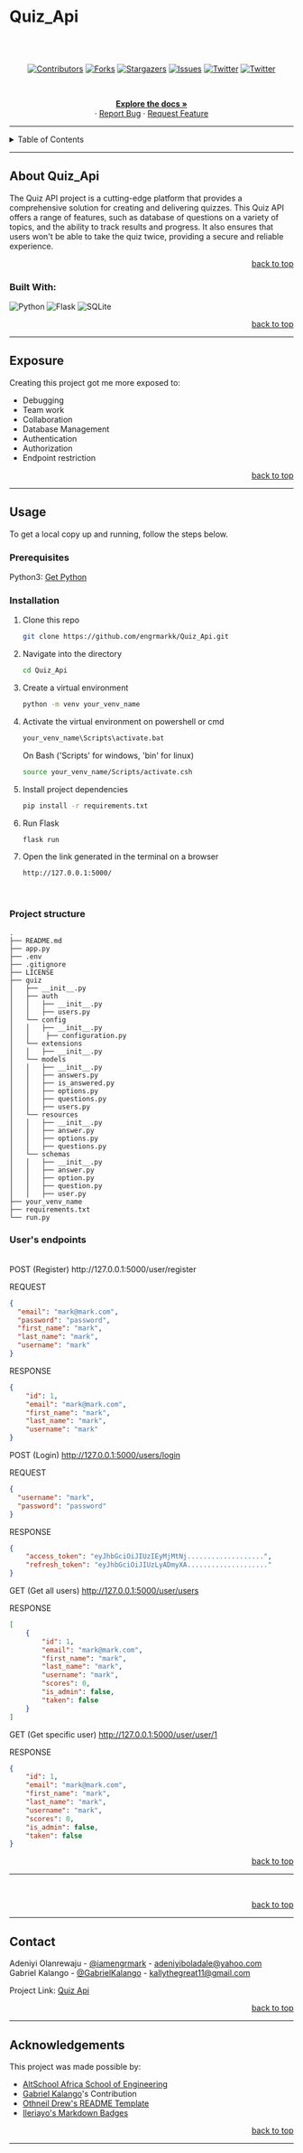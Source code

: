 # Quiz_Api

<!-- Back to Top Navigation Anchor -->

<a name="readme-top"></a>


<!-- https://user-images.githubusercontent.com/100721103/200149633-373db975-c47f-43a7-9288-f6cbd16e0410.mp4 -->

<br><br>
<!-- Project Shields -->
<div align="center">

[![Contributors][contributors-shield]][contributors-url]
[![Forks][forks-shield]][forks-url]
[![Stargazers][stars-shield]][stars-url]
[![Issues][issues-shield]][issues-url]
[![Twitter][twitter-shield]][twitter-url]
[![Twitter][twitter-shield2]][twitter-url2]

</div>

<br />

<div>
  <p align="center">
    <a href="https://github.com/engrmarkk/Quiz_Api#readme"><strong>Explore the docs »</strong></a>
    <br />
    ·
    <a href="https://github.com/engrmarkk/Quiz_Api/issues">Report Bug</a>
    ·
    <a href="https://github.com/engrmarkk/Quiz_Api/issues">Request Feature</a>
  </p>
</div>

---

<!-- Table of Contents -->
<details>
  <summary>Table of Contents</summary>
  <ol>
    <li>
      <a href="#about-Quiz_Api">About the project</a>
      <ul>
        <li><a href="#built-with">Built With</a></li>
      </ul>
    </li>
    <li>
      <a href="#exposure">Exposure</a>
    </li>
    <li>
      <a href="#usage">Usage</a>
      <ul>
        <li><a href="#prerequisites">Prerequisites</a></li>
        <li><a href="#installation">Installation</a></li>
        <li><a href="#project-structure">Project Structure</a></li>
      </ul>
    <!-- <li><a href="#shots">Shots</a></li> -->
    <li><a href="#contact">Contact</a></li>
    <li><a href="#acknowledgments">Acknowledgments</a></li>
  </ol>
  <p align="right"><a href="#readme-top">back to top</a></p>
</details>

---

<!-- About the Blog -->

## About Quiz_Api

The Quiz API project is a cutting-edge platform that provides a comprehensive solution for creating and delivering quizzes. This Quiz API offers a range of features,
such as database of questions on a variety of topics, and the ability to track results and progress. It also ensures that users won't be able to take the quiz twice,
providing a secure and reliable experience.


<p align="right"><a href="#readme-top">back to top</a></p>

### Built With:

![Python][python]
![Flask][flask]
![SQLite][sqlite]

<p align="right"><a href="#readme-top">back to top</a></p>

---

<!-- Lessons from the Project -->

## Exposure

Creating this project got me more exposed to:

- Debugging
- Team work
- Collaboration
- Database Management
- Authentication
- Authorization
- Endpoint restriction


<p align="right"><a href="#readme-top">back to top</a></p>

---

<!-- GETTING STARTED -->

## Usage

To get a local copy up and running, follow the steps below.

### Prerequisites

Python3: [Get Python](https://www.python.org/downloads/)

### Installation

1. Clone this repo
   ```sh
   git clone https://github.com/engrmarkk/Quiz_Api.git
   ```
2. Navigate into the directory
   ```sh
   cd Quiz_Api
   ```
3. Create a virtual environment
   ```sh
   python -m venv your_venv_name
   ```
4. Activate the virtual environment on powershell or cmd
   ```sh
   your_venv_name\Scripts\activate.bat
   ```
   On Bash ('Scripts' for windows, 'bin' for linux)
   ```sh
   source your_venv_name/Scripts/activate.csh
   ```
5. Install project dependencies
   ```sh
   pip install -r requirements.txt
   ```
6. Run Flask
   ```sh
   flask run
   ```
7. Open the link generated in the terminal on a browser
    ```sh
   http://127.0.0.1:5000/
   ```
   <br>
### Project structure
   ```
   .
   ├── README.md
   ├── app.py
   ├── .env
   ├── .gitignore
   ├── LICENSE
   ├── quiz
   │   ├── __init__.py
   │   ├── auth
   │   │   ├── __init__.py
   │   │   ├── users.py
   │   └── config
   │   │   ├── __init__.py
   │   │    ├── configuration.py
   │   └── extensions
   │   │   ├── __init__.py
   │   └── models
   │   │   ├── __init__.py
   │   │   ├── answers.py
   │   │   ├── is_answered.py
   │   │   ├── options.py
   │   │   ├── questions.py
   │   │   ├── users.py
   │   └── resources
   │   │   ├── __init__.py
   │   │   ├── answer.py
   │   │   ├── options.py
   │   │   ├── questions.py
   │   └── schemas
   │   │   ├── __init__.py
   │   │   ├── answer.py
   │   │   ├── option.py
   │   │   ├── question.py
   │   │   ├── user.py
   ├── your_venv_name
   ├── requirements.txt
   └── run.py
   ```  


### User's endpoints
<br>
POST (Register) http://127.0.0.1:5000/user/register

REQUEST
```json
{
  "email": "mark@mark.com",
  "password": "password",
  "first_name": "mark",
  "last_name": "mark",
  "username": "mark"
}
```
RESPONSE
```json
{
    "id": 1,
    "email": "mark@mark.com",
    "first_name": "mark",
    "last_name": "mark",
    "username": "mark"
}
```
POST (Login) http://127.0.0.1:5000/users/login

REQUEST
```json
{
  "username": "mark",
  "password": "password"
}
```
RESPONSE
```json
{
    "access_token": "eyJhbGciOiJIUzIEyMjMtNj...................",
    "refresh_token": "eyJhbGciOiJIUzLyADmyXA...................."
}
```
GET (Get all users) http://127.0.0.1:5000/user/users

RESPONSE
```json
[
    {
        "id": 1,
        "email": "mark@mark.com",
        "first_name": "mark",
        "last_name": "mark",
        "username": "mark",
        "scores": 0,
        "is_admin": false,
        "taken": false
    }
]
```
GET (Get specific user) http://127.0.0.1:5000/user/user/1

RESPONSE
```json
{
    "id": 1,
    "email": "mark@mark.com",
    "first_name": "mark",
    "last_name": "mark",
    "username": "mark",
    "scores": 0,
    "is_admin": false,
    "taken": false
}
```

<p align="right"><a href="#readme-top">back to top</a></p>

---

<!-- Sample Screenshot -->

<!-- ## Shots -->

<!-- <br /> -->
<!-- <p>Light Mode</p> -->

<!-- [![My Blog Project Screenshot][Quiz_Api-screenshot]](https://github.com/engrmarkk/Quiz_Api/blob/main/static/images/screen-light.png) -->

<!-- <br/> -->
<!-- <p>Dark Mode</p> -->

<!-- [![My Blog Project Screenshot][Quiz_Api-screenshot2]](https://github.com/engrmarkk/Quiz_Api/blob/main/static/images/screen-dark.png) -->

<br/>

<p align="right"><a href="#readme-top">back to top</a></p>

---

<!-- Contact -->

## Contact

Adeniyi Olanrewaju - [@iamengrmark](https://twitter.com/iamengrmark) - adeniyiboladale@yahoo.com <br>
Gabriel Kalango - [@GabrielKalango](https://twitter.com/GabrielKalango) - kallythegreat11@gmail.com

Project Link: [Quiz Api](https://github.com/engrmarkk/Quiz_Api)

<p align="right"><a href="#readme-top">back to top</a></p>

---

<!-- Acknowledgements -->

## Acknowledgements

This project was made possible by:

- [AltSchool Africa School of Engineering](https://altschoolafrica.com/schools/engineering)
- [Gabriel Kalango](https://github.com/Gabreil-kalango)'s Contribution
- [Othneil Drew's README Template](https://github.com/othneildrew/Best-README-Template)
- [Ileriayo's Markdown Badges](https://github.com/Ileriayo/markdown-badges)

<p align="right"><a href="#readme-top">back to top</a></p>

---

<!-- Markdown Links & Images -->

[contributors-shield]: https://img.shields.io/github/contributors/engrmarkk/Quiz_Api.svg?style=for-the-badge
[contributors-url]: https://github.com/engrmarkk/Quiz_Api/graphs/contributors
[forks-shield]: https://img.shields.io/github/forks/engrmarkk/Quiz_Api.svg?style=for-the-badge
[forks-url]: https://github.com/engrmarkk/Quiz_Api/network/members
[stars-shield]: https://img.shields.io/github/stars/engrmarkk/Quiz_Api.svg?style=for-the-badge
[stars-url]: https://github.com/engrmarkk/Quiz_Api/stargazers
[issues-shield]: https://img.shields.io/github/issues/engrmarkk/Quiz_Api.svg?style=for-the-badge
[issues-url]: https://github.com/engrmarkk/Quiz_Apiissues
[license-shield]: https://img.shields.io/github/license/engrmarkk/Quiz_Api.svg?style=for-the-badge
[license-url]: https://github.com/engrmarkk/Quiz_Api/blob/main/LICENSE.txt
[twitter-shield]: https://img.shields.io/badge/-@iamengrmark-1ca0f1?style=for-the-badge&logo=twitter&logoColor=white&link=https://twitter.com/iamengrmark
[twitter-shield2]: https://img.shields.io/badge/-@GabrielKalango-1ca0f1?style=for-the-badge&logo=twitter&logoColor=white&link=https://twitter.com/GabrielKalango
[twitter-url]: https://twitter.com/iamengrmark
[twitter-url2]: https://twitter.com/GabrielKalango
[Quiz_Api-screenshot]: static/images/screen-light.png
[Quiz_Api-screenshot2]: static/images/screen-dark.png
[python]: https://img.shields.io/badge/python-3670A0?style=for-the-badge&logo=python&logoColor=ffdd54
[flask]: https://img.shields.io/badge/flask-%23000.svg?style=for-the-badge&logo=flask&logoColor=white
[jinja]: https://img.shields.io/badge/jinja-white.svg?style=for-the-badge&logo=jinja&logoColor=black
[html5]: https://img.shields.io/badge/html5-%23E34F26.svg?style=for-the-badge&logo=html5&logoColor=white
[css3]: https://img.shields.io/badge/css3-%231572B6.svg?style=for-the-badge&logo=css3&logoColor=white
[sqlite]: https://img.shields.io/badge/sqlite-%2307405e.svg?style=for-the-badge&logo=sqlite&logoColor=white
[javascript]: https://img.shields.io/badge/javascript-%23323330.svg?style=for-the-badge&logo=javascript&logoColor=%23F7DF1E
[bootstrap]: https://img.shields.io/badge/bootstrap-%23563D7C.svg?style=for-the-badge&logo=bootstrap&logoColor=white
